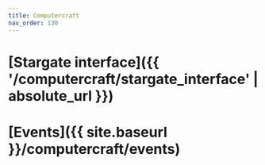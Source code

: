 ```yaml
---
title: Computercraft
nav_order: 130
---
```


# [Stargate interface]({{ '/computercraft/stargate_interface' | absolute_url }})

# [Events]({{ site.baseurl }}/computercraft/events)